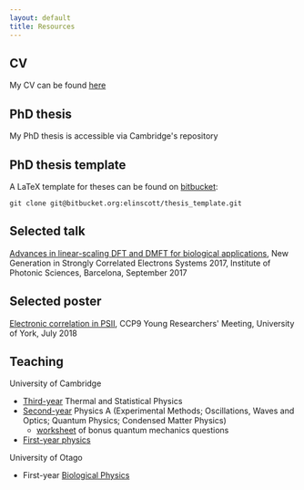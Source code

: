 ```yaml
---
layout: default
title: Resources
---
```


## CV 
My CV can be found [here](http://files.tcm.phy.cam.ac.uk/~ebl27/elinscott_cv.pdf)

## PhD thesis
My PhD thesis is accessible via Cambridge's repository

## PhD thesis template
A LaTeX template for theses can be found on [bitbucket](https://bitbucket.org/elinscott/thesis_template):

`git clone git@bitbucket.org:elinscott/thesis_template.git`

## Selected talk
[Advances in linear-scaling DFT and DMFT for biological applications](http://files.tcm.phy.cam.ac.uk/~ebl27/Slides_NGSCES_2017.pdf), New Generation in Strongly Correlated Electrons Systems 2017, Institute of Photonic Sciences, Barcelona, September 2017

## Selected poster
[Electronic correlation in PSII](http://files.tcm.phy.cam.ac.uk/~ebl27/Poster_CCP9_2018.pdf), CCP9 Young Researchers' Meeting, University of York, July 2018

## Teaching

University of Cambridge
- [Third-year](https://www.phy.cam.ac.uk/students/teaching/current-courses/II_overview) Thermal and Statistical Physics
- [Second-year](https://www.phy.cam.ac.uk/students/teaching/current-courses/Ib_overview) Physics A (Experimental Methods; Oscillations, Waves and Optics; Quantum Physics; Condensed Matter Physics)
   - [worksheet](http://files.tcm.phy.cam.ac.uk/~ebl27/ib_qm_extra_questions.pdf) of bonus quantum mechanics questions
- [First-year physics](https://www.phy.cam.ac.uk/students/teaching/current-courses/Ia_overview)

University of Otago
- First-year [Biological Physics](https://www.otago.ac.nz/physics/study/undergraduate/index.html?papercode=PHSI191)
